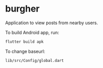 # burgher

Application to view posts from nearby users.

To build Android app, run:
```sh
flutter build apk
```

To change baseurl:
```
lib/src/Config/global.dart
```